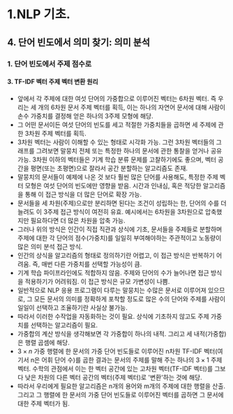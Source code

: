 # 1.NLP 기초.
## 4. 단어 빈도에서 의미 찾기: 의미 분석
### 1. 단어 빈도에서 주제 점수로
#### 3. TF-IDF 벡터 주제 벡터 변환 원리
- 앞에서 각 주제에 대한 여섯 단어의 가중합으로 이루어진 벡터는 6차원 벡터. 즉 우리는 세 개의 6차원 문서 주제 벡터를 획득, 이는 하나의 자연어 문서에 대해 사람이 손수 가중치를 결정해 얻은 하나의 3주제 모형에 해당.
- 그 어떤 문서이든 여섯 단어의 빈도를 세고 적절한 가중치들을 곱하면 세 주제에 관한 3차원 주제 벡터를 획득.
- 3차원 벡터는 사람이 이해할 수 있는 형태로 시각화 가능. 그런 3차원 벡터들의 그래프를 그려보면 말뭉치 전체 또는 특정한 하나의 문서에 관한 통찰을 얻거나 공유 가능. 3차원 이하의 벡터들은 기계 학습 분류 문제를 고찰하기에도 좋으며, 벡터 공간을 평면(또는 초평면)으로 잘라서 공간 분할하는 알고리즘도 존재.
- 말뭉치의 문서들이 예제에 나온 것 보다 훨씬 많은 단어를 사용해도, 특정한 주제 벡터 모형은 여섯 단어의 빈도에만 영향을 받음. 시간과 인내심, 혹은 적당한 알고리즘을 통해 이 접근 방식을 더 많은 단어로 확장 가능.
- 문서들을 세 차원(주제)으로만 분리하면 된다는 조건이 성립하는 한, 단어의 수를 더 늘려도 이 3주제 접근 방식이 여전히 유효. 예시에서는 6차원을 3차원으로 압축했지만 필요하다면 더 많은 차원을 압축 가능.
- 그러나 위의 방식은 인간이 직접 직관과 상식에 기초, 문서들을 주제들로 분할하며 주제에 대한 각 단어의 점수(가중치)를 일일히 부여해야하는 주관적이고 노동량이 많은 의미 분석 접근 방식.
- 인간의 상식을 알고리즘의 형태로 정의하기란 어렵고, 이 접근 방식은 반복하기 어려움. 즉, 매번 다른 가중치를 선택할 가능성이 큼.
- 기계 학습 파이프라인에도 적합하지 않음. 주제와 단어의 수가 늘어나면 접근 방식을 적용하기가 어려워짐. 이 접근 방식은 규모 가변성이 나쁨.
- 일반적으로 NLP 응용 프로그램이 다루는 말뭉치는 수많은 문서로 이루어져 있으므로, 그 모든 문서의 의미를 정확하게 포착할 정도로 많은 수의 단어와 주제를 사람이 일일이 선택하고 조율하기란 사실상 불가능.
- 따라서 이러한 수작업을 자동화하는 것이 필요. 상식에 기초하지 않고도 주제 가중치를 선택하는 알고리즘이 필요.
- 가중합의 계산 방식을 생각해보면 각 가중합이 하나의 내적. 그리고 세 내적(가중합)은 행렬 곱셈에 해당.
- $3 \times n$ 가중 행렬에 한 문서의 가중 단어 빈도들로 이루어진 n차원 TF-IDF 벡터(여기서 n은 어휘 단어 수)를 곱한 결과는 문서의 주제를 말해 주는 하나의 $3 \times 1$ 주제 벡터. 수학의 관점에서 이는 한 벡터 공간에 있는 고차원 벡터(TF-IDF 벡터)를 그보다 낮은 차원의 다른 벡터 공간의 벡터(주제 벡터)로 '변환'하는 것에 해당. 
- 따라서 우리에게 필요한 알고리즘은 n개의 용어와 m개의 주제에 대한 행렬을 산출. 그리고 그 행렬에 한 문서의 가중 단어 빈도들로 이루어진 벡터를 곱하면 그 문서에 대한 주제 벡터가 됨.